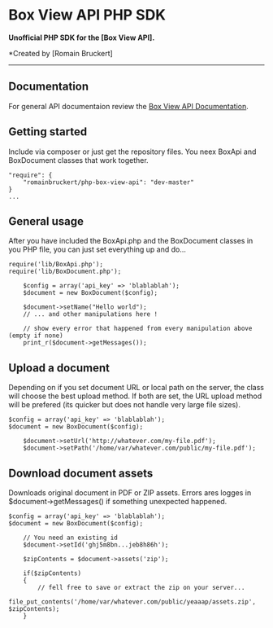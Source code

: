 Box View API PHP SDK
================
**Unofficial PHP SDK for the [Box View API].**


*Created by [Romain Bruckert]

- - -

Documentation
-------------
For general API documentaion review the [Box View API Documentation](https://developers.box.com/view).


## Getting started

Include via composer or just get the repository files. You neex BoxApi and BoxDocument classes that work together.

```
"require": {
	"romainbruckert/php-box-view-api": "dev-master"
}
...
```

## General usage

After you have included the BoxApi.php and the BoxDocument classes in you PHP file, you can just set everything up and do...

```
require('lib/BoxApi.php');
require('lib/BoxDocument.php');

	$config = array('api_key' => 'blablablah');
	$document = new BoxDocument($config);
	
	$document->setName("Hello world");
	// ... and other manipulations here !
	
	// show every error that happened from every manipulation above (empty if none)
	print_r($document->getMessages());
```

## Upload a document

Depending on if you set document URL or local path on the server, the class will choose the best upload method. If both are set, the URL upload method will be prefered (its quicker but does not handle very large file sizes).

```
$config = array('api_key' => 'blablablah');
$document = new BoxDocument($config);

	$document->setUrl('http://whatever.com/my-file.pdf');
	$document->setPath('/home/var/whatever.com/public/my-file.pdf');
```

## Download document assets

Downloads original document in PDF or ZIP assets. Errors ares logges in $document->getMessages() if something unexpected happened.

```
$config = array('api_key' => 'blablablah');
$document = new BoxDocument($config);

	// You need an existing id
	$document->setId('ghj5m8bn...jeb8h86h');

	$zipContents = $document->assets('zip');

	if($zipContents)
	{
		// fell free to save or extract the zip on your server...
		file_put_contents('/home/var/whatever.com/public/yeaaap/assets.zip', $zipContents);
	}

```
